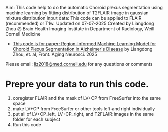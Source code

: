 Aim: This code help to do the automatic Choroid plexus segmentation using machine learning by fitting distribution of T2FLAIR image in gaussian mixture distribution
Input data: This code can be applied to FLAIR (recommended) or T1w.
Updated on 07-07-2025
Created by Liangdong Zhou @ Brain Health Imaging Institute in Department of Radiology, Weill Cornell Medicine

* [This code is for paper: Region-Informed Machine Learning Model for Choroid Plexus Segmentation in  Alzheimer's Disease](https://www.frontiersin.org/journals/aging-neuroscience/articles/10.3389/fnagi.2025.1613320)
by Liangdong  Zhou, et. al, Front. Aging Neurosci. 2025

Please email: liz2018@med.cornell.edu for any questions or comments

# Prepre your data to run this code.
1. coregister FLAIR and the mask of LV+CP from FreeSurfer into the same space
2. make LV+CP from FreeSurfer or other tools left and right individually
3. put all of LV+CP_left, LV+CP_right, and T2FLAIR images in the same folder for each subject
4. Run this code
